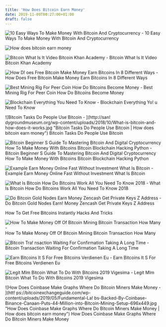 ```yaml
---
title: 'How Does Bitcoin Earn Money'
date: 2019-11-09T00:27:00+01:00
draft: false
---
```


![10 Easy Ways To Make Money With Bitcoin And Cryptocurrency - ](https://thinkmaverick.com/wp-content/uploads/2019/07/1.jpg "10 Easy Ways To Make Money With Bitcoin And Cryptocurrency | How does bitcoin earn money") 10 Easy Ways To Make Money With Bitcoin And Cryptocurrency

![How does bitcoin earn money](https://i.pinimg.com/736x/06/17/1e/06171e7142504b422eef2a64d4f109be.jpg "How does bitcoin earn money") 

![Bitcoin What Is It Video Bitcoin Khan Academy - ](https://i.ytimg.com/vi/EA0LkCkvUeU/maxresdefault.jpg "Bitcoin What Is It Video Bitcoin Khan Academy | How does bitcoin earn money") Bitcoin What Is It Video Bitcoin Khan Academy

![How D!   oes Free Bitcoin Make Money Earn Bitcoins In 8 Different Ways - ](http://voteandrew2018.com/img/7442002d69a1e2331e03117961231c87.jpg "How Does Free Bitcoin Make Money Earn Bitcoins In 8 Different Ways | How does bitcoin earn money") How Does Free Bitcoin Make Money Earn Bitcoins In 8 Different Ways

![Best Mining Rig For Peer Coin How Do Bitcoins Become Money - ](https://mrbitcoiner.com/wp-content/uploads/2018/03/pexels-bitcoin-ethereum-laptop.jpg "Best Mining Rig For Peer Coin How Do Bitcoins Become Money | How does bitcoin earn money") Best Mining Rig For Peer Coin How Do Bitcoins Become Money

![Blockchain Everything You Need To Know - ](https://www.investopedia.com/thmb/-usOoJxV92EVKJpG8Hys6fylWrQ=/1752x1008/filters:no_upscale():max_bytes(150000):strip_icc()/02_pm-5c085a0e46e0fb0001da1140 "Blockchain Everything You Need To Know | How does bitcoin earn money") Blockchain Everything Yo! u Need To Know

![Bitcoin Tasks Do People Use Bitcoin - ](http://san!   dygroundmuseum.org/wp-content/uploads/2018/10/What-is-bitcoin-and-how-does-it-works.jpg "Bitcoin Tasks Do People Use Bitcoin | How does bitcoin earn money") Bitcoin Tasks Do People Use Bitcoin

![Bitcoin Beginner S Guide To Mastering Bitcoin And Digital Cryptocurrency How To Make Money With Bitcoins Bitcoin Blockchain Hacking Python - ](https://images-na.ssl-images-amazon.com/images/I/516WObcRDtL._SX260_.jpg "Bitcoin Beginner S Guide To Mastering Bitcoin And Digital Cryptocurrency How To Make Money With Bitcoins Bitcoin Blockchain Hacking Python | How does bitcoin earn money") Bitcoin Beginner S Guide To Mastering Bitcoin And Digital Cryptocurrency How To Make Money With Bitcoins Bitcoin Blockchain Hacking Python

![Example Earn Money Online Fast Without Investment What Is Bitcoin - ](https://i.pinimg.com/originals/a9/32/ef/a932efc629f44e138af67c1df43233c5.png!    "Example Earn Money Online Fast Without Investment What Is Bitcoin | How does bitcoin earn money") Example Earn Money Online Fast Without Investment What Is Bitcoin

![What Is Bitcoin How Do Bitcoins Work All You Need To Know 2018 - ](https://i.pinimg.com/originals/52/a1/c5/52a1c59da928b5e02d4e540b2521e1a3.png "What Is Bitcoin How Do Bitcoins Work All You Need To Know 2018 | How does bitcoin earn money") What Is Bitcoin How Do Bitcoins Work All You Need To Know 2018

![Do Bitcoin Gold Nodes Earn Money Zencash Get Private Keys Z Address - ](https://blockgen.net/wp-content/uploads/2018/03/z-nomp.png "Do Bitcoin Gold Nodes Earn Money Zencash Get Private Keys Z Address | How does bitcoin earn money") Do Bitcoin Gold Nodes Earn! Money Zencash Get Private Keys Z Address

How To Get Free Bitcoins Instantly Hacks And Tricks

![How To Make Money Off Of Bitcoin Mining Bitcoin Transaction How Many - ](https://coincentral.com/wp-content/uploads/2017/12/Screenshot-2017-12-06-15.40.29.png "How To Make Money Off Of Bitcoin Mining Bitcoin Transaction How Many | How does bitcoin earn money") How To Make Money Off Of Bitcoin Mining Bitcoin Transaction How Many

![Bitcoin Tra!   nsaction Waiting For Confirmation Taking A Long Time - ](https://coincentral.com/wp-content/uploads/2019/05/Binance-Announces-BNB-Giveaway-After-Bitcoins-Heist-Money-Laundering-Nightmares-Persist.png "Bitcoin Transaction Waiting For Confirmation Taking A Long Time | How does bitcoin earn money") Bitcoin Transaction Waiting For Confirmation Taking A Long Time

![Earn Bitcoins It S For Free Bitcoins Verdienen Eu - ](http://www.bitcoins-verdienen.eu/wp-content/uploads/2018/02/Bitcoins-for-free.jpg "Earn Bitcoins It S For Free Bitcoins Verdienen Eu | How does bitcoin earn money") Earn Bitcoins It S For Free Bitcoins Verdienen Eu

![Legit Mlm Bitcoin What To Do With Bitcoins 2019 Vigesima - ](https://www.softwaresuggest.com/blog/wp-content/uploads/2018/11/Network-Marketing-Model.png "Legit Mlm Bitcoin What To Do With Bitcoins 2019 Vigesima | How does bitcoin earn money") Legit Mlm Bitcoin What To Do With Bitcoins 2019 Vigesima

![How Does Coinbase Make Graphs Where Do Bitcoin Miners Make Money - ](htt!   ps://bitcoinexchangeguide.com/wp-content/uploads/2019/05/Fundamental-La!   bs-Backed-By-Coinbase-Binance-Canaan-Puts-44-Million-into-Bitcoin-Mining-Setup-696x449.jpg "How Does Coinbase Make Graphs Where Do Bitcoin Miners Make Money | How does bitcoin earn money") How Does Coinbase Make Graphs Where Do Bitcoin Miners Make Money